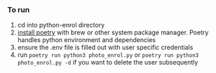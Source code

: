 
### To run
1. cd into python-enrol directory
2. [install poetry](https://python-poetry.org) with brew or other system package manager. Poetry handles python environment and dependencies
3. ensure the .env file is filled out with user specific credentials
4. run `poetry run python3 photo_enrol.py` or `poetry run python3 photo_enrol.py -d` if you want to delete the user subsequently
